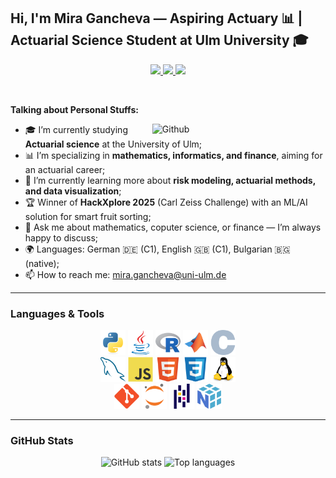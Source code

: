 <!-- Your title -->
## Hi, I'm Mira Gancheva — Aspiring Actuary 📊 | Actuarial Science Student at Ulm University 🎓

<!-- Your badges -->
<p align="center">
  <a href="https://github.com/miraigancheva">
    <img src="https://img.shields.io/badge/GitHub-181717?logo=github&logoColor=white" />
  </a>
  <a href="https://www.linkedin.com/in/miragancheva/">
    <img src="https://img.shields.io/badge/LinkedIn-0A66C2?logo=linkedin&logoColor=white" />
  </a>
  <a href="mailto:mira.gancheva@uni-ulm.de">
    <img src="https://img.shields.io/badge/Email-D14836?logo=gmail&logoColor=white" />
  </a>
</p>

&nbsp;

<!-- Talking about you -->
**Talking about Personal Stuffs:**

<img width="55%" align="right" alt="Github" src="https://raw.githubusercontent.com/onimur/.github/master/.resources/git-header.svg" />

- 🎓 I’m currently studying **Actuarial science** at the University of Ulm;  
- 📊 I’m specializing in **mathematics, informatics, and finance**, aiming for an actuarial career;  
- 🌱 I’m currently learning more about **risk modeling, actuarial methods, and data visualization**;  
- 🏆 Winner of **HackXplore 2025** (Carl Zeiss Challenge) with an ML/AI solution for smart fruit sorting;  
- 💬 Ask me about mathematics, coputer science, or finance — I’m always happy to discuss;  
- 🌍 Languages: German 🇩🇪 (C1), English 🇬🇧 (C1), Bulgarian 🇧🇬 (native);  
- 📫 How to reach me: mira.gancheva@uni-ulm.de  

---

### Languages & Tools
<!-- uniform 40px icons, centered grid -->
<p align="center">
  <!-- row 1 -->
  <img src="https://raw.githubusercontent.com/devicons/devicon/master/icons/python/python-original.svg" height="40" alt="Python"/>
  <img src="https://raw.githubusercontent.com/devicons/devicon/master/icons/java/java-original.svg" height="40" alt="Java"/>
  <img src="https://raw.githubusercontent.com/devicons/devicon/master/icons/r/r-original.svg" height="40" alt="R"/>
  <img src="https://raw.githubusercontent.com/devicons/devicon/master/icons/matlab/matlab-original.svg" height="40" alt="MATLAB"/>
  <img src="https://raw.githubusercontent.com/devicons/devicon/master/icons/c/c-original.svg" height="40" alt="C"/>

  <br/>

  <!-- row 2 -->
  <img src="https://raw.githubusercontent.com/devicons/devicon/master/icons/mysql/mysql-original.svg" height="40" alt="SQL/MySQL"/>
  <img src="https://raw.githubusercontent.com/devicons/devicon/master/icons/javascript/javascript-original.svg" height="40" alt="JavaScript"/>
  <img src="https://raw.githubusercontent.com/devicons/devicon/master/icons/html5/html5-original.svg" height="40" alt="HTML5"/>
  <img src="https://raw.githubusercontent.com/devicons/devicon/master/icons/css3/css3-original.svg" height="40" alt="CSS3"/>
  <img src="https://raw.githubusercontent.com/devicons/devicon/master/icons/linux/linux-original.svg" height="40" alt="Linux"/>

  <br/>

  <!-- row 3 -->
  <img src="https://raw.githubusercontent.com/devicons/devicon/master/icons/git/git-original.svg" height="40" alt="Git"/>
  <img src="https://raw.githubusercontent.com/devicons/devicon/master/icons/jupyter/jupyter-original.svg" height="40" alt="Jupyter"/>
  <img src="https://raw.githubusercontent.com/devicons/devicon/master/icons/pandas/pandas-original.svg" height="40" alt="pandas"/>
  <img src="https://raw.githubusercontent.com/devicons/devicon/master/icons/numpy/numpy-original.svg" height="40" alt="NumPy"/>
</p>

---
### GitHub Stats
<p align="center">
  <img src="https://github-readme-stats.vercel.app/api?username=miraigancheva&show_icons=true&hide_border=true" height="160" alt="GitHub stats"/>
  <img src="https://github-readme-stats.vercel.app/api/top-langs/?username=miraigancheva&layout=compact&hide_border=true" height="160" alt="Top languages"/>
</p>

